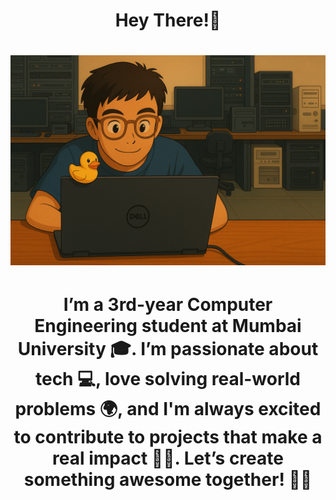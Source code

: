 <h1 align="center">Hey There!👋</h1>
<h1 align="center">
    <img src="https://github.com/bhaskarmulik/bhaskarmulik/blob/master/ChatGPT%20Image%20May%208%2C%202025%2C%2002_15_59%20PM.png?font=Inter&size=48&center=true&vCenter=true&width=500&height=70&color=4493F8&duration=4000&lines=Hi+There!+👋;+I'm+Chijioke+Okorji!;" />
</h1>
<h1 align="center">I’m a 3rd-year Computer Engineering student at Mumbai University 🎓. I’m passionate about tech 💻, love solving real-world problems 🌍, and I'm always excited to contribute to projects that make a real impact 🚀💡. Let’s create something awesome together! 🤝✨</h1>
<!--
Profile count
<div align="left"> 
  <p>Visitor count</p>
  <img src="https://profile-counter.glitch.me/bhaskarmulik/count.svg" alt="Visitor's Count" />
</div>
-->

<!--
Used languages
<div align="right"> 
  <img src="https://github-readme-stats.vercel.app/api/top-langs?username=bhaskarmulik&locale=en&hide_title=false&layout=compact&card_width=320&langs_count=50&theme=github_dark&hide_border=true&order=2" height="150" alt="languages graph"  />
-->
